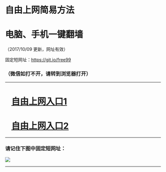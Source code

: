 ﻿# 自由上网简易方法

# 电脑、手机一键翻墙

（2017/10/09 更新，网址有效）

固定短网址：https://git.io/free99

### （微信如打不开，请转到浏览器打开）


***





# &nbsp;&nbsp; <a href="http://ft273462537.fwq-tz-1001.info/fwqtz01.html?t=100900124007 " target="_blank">自由上网入口1</a>
# &nbsp;&nbsp; <a href="http://ft1891613110.fwq-tz-1002.info/fwqtz02.html?t=100900115093 " target="_blank">自由上网入口2</a>
***

### 请记住下图中固定短网址：

<img src="https://s3-us-west-2.amazonaws.com/fwq-1001/yjfq-20170905okok.png" /> 


***

